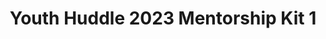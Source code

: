 ---
title: Youth Huddle 2023 Mentorship Kit 1
redirect_to: https://drive.google.com/drive/u/1/folders/12-xpocO4bQB7ZD-EZKAvfN8olq8LT_yu
redirect_from: 
  - /YH23Kit-RegA
  - /yh23kit-rega
---